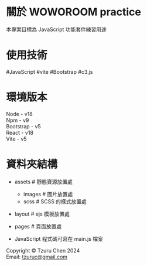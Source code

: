 # 關於 WOWOROOM practice
本專案目標為 JavaScript 功能套件練習用途

# 使用技術
#JavaScript #vite #Bootstrap #c3.js

# 環境版本
Node - v18  
Npm - v9  
Bootstrap - v5  
React - v18  
Vite - v5

# 資料夾結構
  - assets # 靜態資源放置處
    - images # 圖片放置處
    - scss # SCSS 的樣式放置處

  - layout # ejs 模板放置處
  - pages # 頁面放置處

- JavaScript 程式碼可寫在 main.js 檔案

Copyright © Tzuru Chen 2024  
Email: tzuruc@gmail.com
